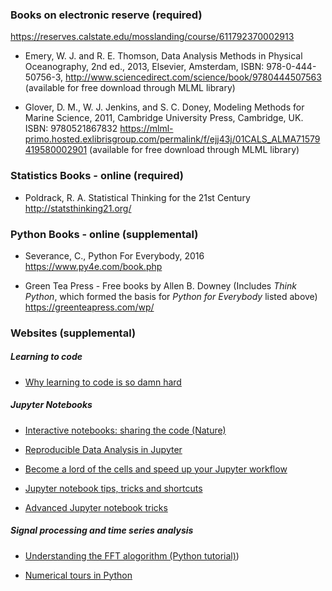 ### Books on electronic reserve (required)

https://reserves.calstate.edu/mosslanding/course/611792370002913

* Emery, W. J. and R. E. Thomson, Data Analysis Methods in Physical Oceanography, 2nd ed., 2013, Elsevier, Amsterdam, ISBN:  978-0-444-50756-3, http://www.sciencedirect.com/science/book/9780444507563 (available for free download through MLML library)

* Glover, D. M., W. J. Jenkins, and S. C. Doney, Modeling Methods for Marine Science, 2011, Cambridge University Press, Cambridge, UK. ISBN: 9780521867832 https://mlml-primo.hosted.exlibrisgroup.com/permalink/f/ejj43j/01CALS_ALMA71579419580002901 (available for free download through MLML library)

### Statistics Books - online (required)

* Poldrack, R. A. Statistical Thinking for the 21st Century http://statsthinking21.org/

### Python Books - online (supplemental)

* Severance, C., Python For Everybody, 2016 https://www.py4e.com/book.php

* Green Tea Press - Free books by Allen B. Downey (Includes *Think Python*,  which formed the basis for *Python for Everybody* listed above) https://greenteapress.com/wp/

### Websites (supplemental)

##### Learning to code

* [Why learning to code is so damn hard](https://www.thinkful.com/blog/why-learning-to-code-is-so-damn-hard/)

##### Jupyter Notebooks

* [Interactive notebooks: sharing the code (Nature)](https://www.nature.com/news/interactive-notebooks-sharing-the-code-1.16261)

* [Reproducible Data Analysis in Jupyter](https://jakevdp.github.io/blog/2017/03/03/reproducible-data-analysis-in-jupyter/)

* [Become a lord of the cells and speed up your Jupyter workflow](http://www.datadependence.com/2017/02/speed-up-jupyter-notebook-workflow/)

* [Jupyter notebook tips, tricks and shortcuts](https://www.dataquest.io/blog/jupyter-notebook-tips-tricks-shortcuts/)

* [Advanced Jupyter notebook tricks](https://blog.dominodatalab.com/lesser-known-ways-of-using-notebooks/)

##### Signal processing and time series analysis

* [Understanding the FFT alogorithm (Python tutorial)](https://jakevdp.github.io/blog/2013/08/28/understanding-the-fft/))

* [Numerical tours in Python](http://www.numerical-tours.com/python/)
